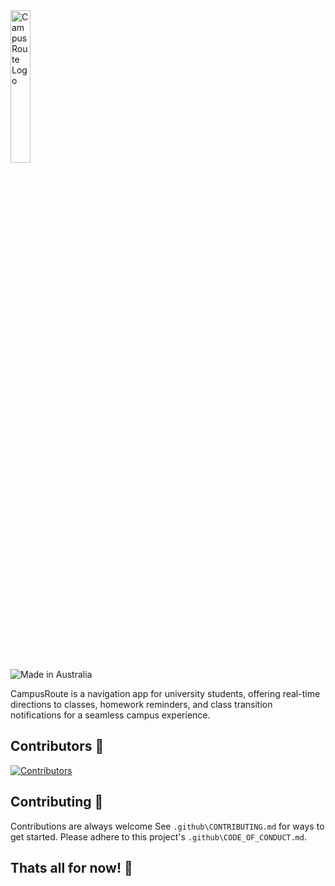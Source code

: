 <a href="https://campusroute.net/">
<img alt="Campus Route Logo" src="https://campusroute.net/assets/Logo/PNG/CampusRoute-logo-highresolution.png" width="25%">
</a>

<br><br><br>

![Made in Australia](https://img.shields.io/badge/Made_In-Australia-00843D?labelColor=FFCD00&style=for-the-badge)

CampusRoute is a navigation app for university students, offering real-time directions to classes, homework reminders, and class transition notifications for a seamless campus experience.

## Contributors 👥

[![Contributors](https://contrib.rocks/image?repo=campusroute/campusroute)](https://github.com/campusroute/campusroute/graphs/contributors)

## Contributing 🤝

Contributions are always welcome
See `.github\CONTRIBUTING.md` for ways to get started. Please adhere to this project's `.github\CODE_OF_CONDUCT.md`.

## Thats all for now! 🎉
